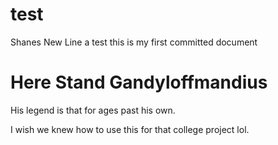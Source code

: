 # test
Shanes New Line
a test
this is my first committed document

Here Stand Gandyloffmandius
===

His legend is that for ages past his own.

I wish we knew how to use this for that college project lol.
